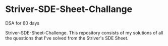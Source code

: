 # Striver-SDE-Sheet-Challange
DSA for 60 days

Striver-SDE-Sheet-Challenge. This repository consists of my solutions of all the questions that I've solved from the Striver's SDE Sheet.
